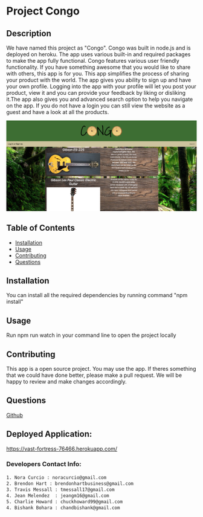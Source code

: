 # Project Congo

## Description
We have named this project as "Congo". Congo was built in node.js and is deployed on heroku. The app uses various built-in and required packages to make the app fully functional. Congo features various user friendly functionality. If you have something awesome that  you would like to share with others, this app is for you. This app simplifies the process of sharing your product with the world. The app gives you ability to sign up and have your own profile. Logging into the app with your profile will let you post your product, view it and you can provide your feedback by liking or disliking it.The app also gives you and advanced search option to help you navigate on the app. If you do not have a login you can still view the website as a guest and have a look at all the products.

![Congo](./public/assets/images/congo.png)

## Table of Contents
* [Installation](#installation)
* [Usage](#usage)
* [Contributing](#contributing)
* [Questions](#questions)

## Installation
You can install all the required dependencies by running command "npm install"

## Usage
Run npm run watch in your command line to open the project locally

## Contributing
This app is a open source project. You may use the app. If theres something that we could have done better, please make a pull request. We will be happy to review and make changes accordingly.

## Questions
<a href="https://github.com/tmessall/bootcampProjectTwo">Github</a>

## Deployed Application:
https://vast-fortress-76466.herokuapp.com/

### Developers Contact Info:
    1. Nora Curcio : noracurcio@gmail.com
    2. Brendon Hart : brendonhartbusiness@gmail.com
    3. Travis Messall : tmessall17@gmail.com
    4. Jean Melendez  : jeangm16@gmail.com  
    5. Charlie Howard : chuckhoward99@gmail.com
    4. Bishank Bohara : chandbishank@gmail.com
